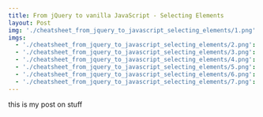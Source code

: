 ```yaml
---
title: From jQuery to vanilla JavaScript - Selecting Elements
layout: Post
img: './cheatsheet_from_jquery_to_javascript_selecting_elements/1.png'
imgs:
  - './cheatsheet_from_jquery_to_javascript_selecting_elements/2.png': 'caption1'
  - './cheatsheet_from_jquery_to_javascript_selecting_elements/3.png': 'caption2'
  - './cheatsheet_from_jquery_to_javascript_selecting_elements/4.png': 'caption3'
  - './cheatsheet_from_jquery_to_javascript_selecting_elements/5.png': 'caption4'
  - './cheatsheet_from_jquery_to_javascript_selecting_elements/6.png': 'caption5'
  - './cheatsheet_from_jquery_to_javascript_selecting_elements/7.png': 'caption6'
---
```


this is my post on stuff